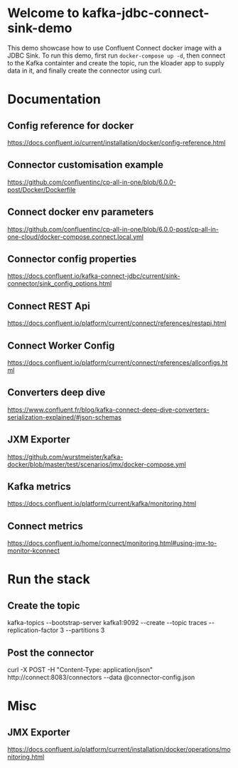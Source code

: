 # Welcome to kafka-jdbc-connect-sink-demo

This demo showcase how to use Confluent Connect docker image with a JDBC Sink. To run this demo, first run `docker-compose up -d`, then connect to the Kafka containter and create the topic, run the kloader app to supply data in it, and finally create the connector using curl.

# Documentation

## Config reference for docker
https://docs.confluent.io/current/installation/docker/config-reference.html

## Connector customisation example
https://github.com/confluentinc/cp-all-in-one/blob/6.0.0-post/Docker/Dockerfile

## Connect docker env parameters
https://github.com/confluentinc/cp-all-in-one/blob/6.0.0-post/cp-all-in-one-cloud/docker-compose.connect.local.yml

## Connector config properties
https://docs.confluent.io/kafka-connect-jdbc/current/sink-connector/sink_config_options.html

## Connect REST Api
https://docs.confluent.io/platform/current/connect/references/restapi.html

## Connect Worker Config
https://docs.confluent.io/platform/current/connect/references/allconfigs.html

## Converters deep dive
https://www.confluent.fr/blog/kafka-connect-deep-dive-converters-serialization-explained/#json-schemas

## JXM Exporter

https://github.com/wurstmeister/kafka-docker/blob/master/test/scenarios/jmx/docker-compose.yml

## Kafka metrics

https://docs.confluent.io/platform/current/kafka/monitoring.html

## Connect metrics

https://docs.confluent.io/home/connect/monitoring.html#using-jmx-to-monitor-kconnect

# Run the stack

## Create the topic

kafka-topics --bootstrap-server kafka1:9092 --create --topic traces --replication-factor 3 --partitions 3

## Post the connector

curl -X POST -H "Content-Type: application/json" http://connect:8083/connectors --data @connector-config.json

# Misc

## JMX Exporter

https://docs.confluent.io/platform/current/installation/docker/operations/monitoring.html